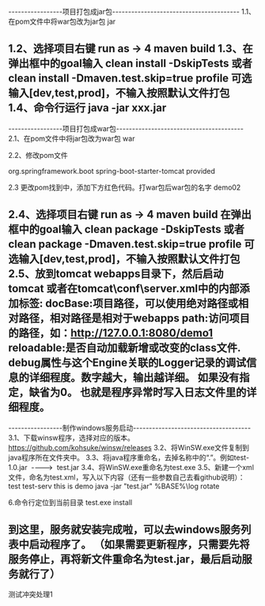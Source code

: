-----------------项目打包成jar包----------------------------------------
1.1、在pom文件中将war包改为jar包
<packaging>jar</packaging>

1.2、选择项目右键 run as -> 4 maven build
1.3、在弹出框中的goal输入  clean install -DskipTests 或者clean install -Dmaven.test.skip=true
     profile 可选输入[dev,test,prod]，不输入按照默认文件打包
1.4、命令行运行 java -jar xxx.jar
-----------------------------------------------------------------------
  
-----------------项目打包成war包----------------------------------------
2.1、在pom文件中将jar包改为war包
<packaging>war</packaging>

2.2、修改pom文件
<!--配置外部TOMCAT -->
<dependency>
<groupId>org.springframework.boot</groupId>
<artifactId>spring-boot-starter-tomcat</artifactId>
<scope>provided</scope>
</dependency>

2.3 更改pom找到<build></build>中，添加下方红色代码。打war包后war包的名字
<finalName>demo02</finalName>

2.4、选择项目右键 run as -> 4 maven build
     在弹出框中的goal输入  clean package -DskipTests 或者clean package -Dmaven.test.skip=true
  profile 可选输入[dev,test,prod]，不输入按照默认文件打包
2.5、放到tomcat webapps目录下，然后启动tomcat
            或者在tomcat\conf\server.xml中的<host></host>内部添加<context/>标签: 
<Context debug="0" docBase="D:\demo1\web" path="/demo1" privileged="true" reloadable="true"/>
docBase:项目路径，可以使用绝对路径或相对路径，相对路径是相对于webapps 
path:访问项目的路径，如：http://127.0.0.1:8080/demo1 
reloadable:是否自动加载新增或改变的class文件. 
debug属性与这个Engine关联的Logger记录的调试信息的详细程度。数字越大，输出越详细。
如果没有指定，缺省为0。 也就是程序异常时写入日志文件里的详细程度。
-----------------------------------------------------------------------


-----------------制作windows服务启动-------------------------------------
3.1、下载winsw程序，选择对应的版本。https://github.com/kohsuke/winsw/releases
3.2、将WinSW.exe文件复制到java程序所在文件夹中。
3.3、将java程序重命名，去掉名称中的“.”。例如test-1.0.jar  ---->  test.jar
3.4、将WinSW.exe重命名为test.exe
3.5、新建一个xml文件，命名为test.xml，写入以下内容（还有一些参数自己去看github说明）：
<service>
 <id>test</id>
 <name>test-serv</name>
 <description>this is demo</description>
 <executable>java</executable>
 <arguments>-jar "test.jar"</arguments>
 <logpath>%BASE%\log</logpath>
 <logmode>rotate</logmode>
</service>

6.命令行定位到当前目录
test.exe install

到这里，服务就安装完成啦，可以去windows服务列表中启动程序了。
（如果需要更新程序，只需要先将服务停止，再将新文件重命名为test.jar，最后启动服务就行了）
---------------------------------------------------------------------------

测试冲突处理1